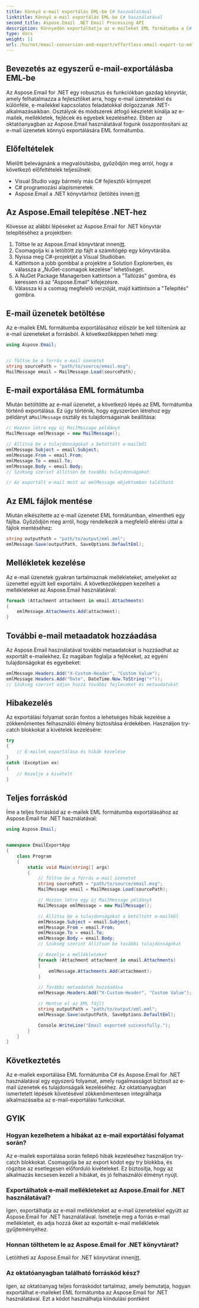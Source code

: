 ```yaml
---
title: Könnyű e-mail exportálás EML-be C# használatával
linktitle: Könnyű e-mail exportálás EML-be C# használatával
second_title: Aspose.Email .NET Email Processing API
description: Könnyedén exportálhatja az e-maileket EML formátumba a C# és az Aspose.Email for .NET használatával. Tanuljon lépésről lépésre a forráskód példáival.
type: docs
weight: 11
url: /hu/net/email-conversion-and-export/effortless-email-export-to-eml-using-csharp/
---
```


## Bevezetés az egyszerű e-mail-exportálásba EML-be

Az Aspose.Email for .NET egy robusztus és funkciókban gazdag könyvtár, amely felhatalmazza a fejlesztőket arra, hogy e-mail üzenetekkel és különféle, e-mailekkel kapcsolatos feladatokkal dolgozzanak .NET-alkalmazásaikban. Osztályok és módszerek átfogó készletét kínálja az e-mailek, mellékletek, fejlécek és egyebek kezeléséhez. Ebben az oktatóanyagban az Aspose.Email használatával fogunk összpontosítani az e-mail üzenetek könnyű exportálására EML formátumba.

## Előfeltételek

Mielőtt belevágnánk a megvalósításba, győződjön meg arról, hogy a következő előfeltételek teljesülnek:

- Visual Studio vagy bármely más C# fejlesztői környezet
- C# programozási alapismeretek
-  Aspose.Email a .NET könyvtárhoz (letöltés innen:[itt](https://downloads.aspose.com/email/net)

## Az Aspose.Email telepítése .NET-hez

Kövesse az alábbi lépéseket az Aspose.Email for .NET könyvtár telepítéséhez a projektben:

1.  Töltse le az Aspose.Email könyvtárat innen[itt](https://releases.aspose.com/email/net).
2. Csomagolja ki a letöltött zip fájlt a számítógép egy könyvtárába.
3. Nyissa meg C#-projektjét a Visual Studióban.
4. Kattintson a jobb gombbal a projektre a Solution Explorerben, és válassza a „NuGet-csomagok kezelése” lehetőséget.
5. A NuGet Package Managerben kattintson a "Tallózás" gombra, és keressen rá az "Aspose.Email" kifejezésre.
6. Válassza ki a csomag megfelelő verzióját, majd kattintson a "Telepítés" gombra.

## E-mail üzenetek betöltése

Az e-mailek EML formátumba exportálásához először be kell töltenünk az e-mail üzeneteket a forrásból. A következőképpen teheti meg:

```csharp
using Aspose.Email;


// Töltse be a forrás e-mail üzenetet
string sourcePath = "path/to/source/email.msg";
MailMessage email = MailMessage.Load(sourcePath);
```

## E-mail exportálása EML formátumba

 Miután betöltötte az e-mail üzenetet, a következő lépés az EML formátumba történő exportálása. Ez úgy történik, hogy egyszerűen létrehoz egy példányt a`MailMessage` osztály és tulajdonságainak beállítása:

```csharp
// Hozzon létre egy új MailMessage példányt
MailMessage emlMessage = new MailMessage();

// Állítsa be a tulajdonságokat a betöltött e-mailből
emlMessage.Subject = email.Subject;
emlMessage.From = email.From;
emlMessage.To = email.To;
emlMessage.Body = email.Body;
// Szükség szerint állítson be további tulajdonságokat

// Az exportált e-mail most az emlMessage objektumban található
```

## Az EML fájlok mentése

Miután elkészítette az e-mail üzenetet EML formátumban, elmentheti egy fájlba. Győződjön meg arról, hogy rendelkezik a megfelelő elérési úttal a fájlok mentéséhez:

```csharp
string outputPath = "path/to/output/eml.eml";
emlMessage.Save(outputPath, SaveOptions.DefaultEml);
```

## Mellékletek kezelése

Az e-mail üzenetek gyakran tartalmaznak mellékleteket, amelyeket az üzenettel együtt kell exportálni. A következőképpen kezelheti a mellékleteket az Aspose.Email használatával:

```csharp
foreach (Attachment attachment in email.Attachments)
{
    emlMessage.Attachments.Add(attachment);
}
```

## További e-mail metaadatok hozzáadása

Az Aspose.Email használatával további metaadatokat is hozzáadhat az exportált e-mailekhez. Ez magában foglalja a fejléceket, az egyéni tulajdonságokat és egyebeket:

```csharp
emlMessage.Headers.Add("X-Custom-Header", "Custom Value");
emlMessage.Headers.Add("Date", DateTime.Now.ToString("r"));
// Szükség szerint adjon hozzá további fejléceket és metaadatokat
```

## Hibakezelés

Az exportálási folyamat során fontos a lehetséges hibák kezelése a zökkenőmentes felhasználói élmény biztosítása érdekében. Használjon try-catch blokkokat a kivételek kezelésére:

```csharp
try
{
    // E-mailek exportálása és hibák kezelése
}
catch (Exception ex)
{
    // Kezelje a kivételt
}
```

## Teljes forráskód

Íme a teljes forráskód az e-mailek EML formátumba exportálásához az Aspose.Email for .NET használatával:

```csharp
using Aspose.Email;


namespace EmailExportApp
{
    class Program
    {
        static void Main(string[] args)
        {
            // Töltse be a forrás e-mail üzenetet
            string sourcePath = "path/to/source/email.msg";
            MailMessage email = MailMessage.Load(sourcePath);

            // Hozzon létre egy új MailMessage példányt
            MailMessage emlMessage = new MailMessage();

            // Állítsa be a tulajdonságokat a betöltött e-mailből
            emlMessage.Subject = email.Subject;
            emlMessage.From = email.From;
            emlMessage.To = email.To;
            emlMessage.Body = email.Body;
            // Szükség szerint állítson be további tulajdonságokat

            // Kezelje a mellékleteket
            foreach (Attachment attachment in email.Attachments)
            {
                emlMessage.Attachments.Add(attachment);
            }

            // További metaadatok hozzáadása
            emlMessage.Headers.Add("X-Custom-Header", "Custom Value");

            // Mentse el az EML fájlt
            string outputPath = "path/to/output/eml.eml";
            emlMessage.Save(outputPath, SaveOptions.DefaultEml);

            Console.WriteLine("Email exported successfully.");
        }
    }
}
```

## Következtetés

Az e-mailek exportálása EML formátumba C# és Aspose.Email for .NET használatával egy egyszerű folyamat, amely rugalmasságot biztosít az e-mail üzenetek és tulajdonságaik kezeléséhez. Az oktatóanyagban ismertetett lépések követésével zökkenőmentesen integrálhatja alkalmazásaiba az e-mail-exportálási funkciókat.

## GYIK

### Hogyan kezelhetem a hibákat az e-mail exportálási folyamat során?

Az e-mailek exportálása során fellépő hibák kezeléséhez használjon try-catch blokkokat. Csomagolja be az export kódot egy try blokkba, és rögzítse az esetlegesen előforduló kivételeket. Ez biztosítja, hogy az alkalmazás kecsesen kezeli a hibákat, és jó felhasználói élményt nyújt.

### Exportálhatok e-mail mellékleteket az Aspose.Email for .NET használatával?

Igen, exportálhatja az e-mail mellékleteket az e-mail üzenetekkel együtt az Aspose.Email for .NET használatával. Ismételje meg a forrás e-mail mellékleteit, és adja hozzá őket az exportált e-mail mellékletek gyűjteményéhez.

### Honnan tölthetem le az Aspose.Email for .NET könyvtárat?

 Letöltheti az Aspose.Email for .NET könyvtárat innen[itt](https://downloads.aspose.com/email/net).

### Az oktatóanyagban található forráskód kész?

Igen, az oktatóanyag teljes forráskódot tartalmaz, amely bemutatja, hogyan exportálhat e-maileket EML formátumba az Aspose.Email for .NET használatával. Ezt a kódot használhatja kiindulási pontként